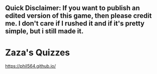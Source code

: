 ## Quick Disclaimer: If you want to publish an edited version of this game, then please credit me. I don't care if I rushed it and if it's pretty simple, but i still made it.

# Zaza's Quizzes
https://phil564.github.io/
